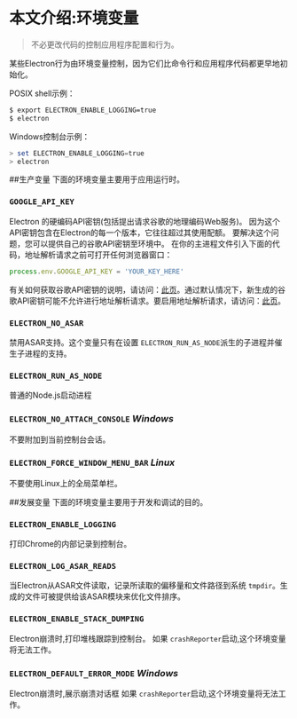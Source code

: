 # 本文介绍:环境变量
> 不必更改代码的控制应用程序配置和行为。

某些Electron行为由环境变量控制，因为它们比命令行和应用程序代码都更早地初始化。

POSIX shell示例：
```bash
$ export ELECTRON_ENABLE_LOGGING=true
$ electron
```

Windows控制台示例：
```powershell
> set ELECTRON_ENABLE_LOGGING=true
> electron
```

##生产变量
下面的环境变量主要用于应用运行时。

### `GOOGLE_API_KEY`
Electron 的硬编码API密钥(包括提出请求谷歌的地理编码Web服务)。
因为这个API密钥包含在Electron的每一个版本，它往往超过其使用配额。
要解决这个问题，您可以提供自己的谷歌API密钥至环境中。
在你的主进程文件引入下面的代码，地址解析请求之前可打开任何浏览器窗口：
```javascript
process.env.GOOGLE_API_KEY = 'YOUR_KEY_HERE'
```
有关如何获取谷歌API密钥的说明，请访问：[此页](https://www.chromium.org/developers/how-tos/api-keys)。通过默认情况下，新生成的谷歌API密钥可能不允许进行地址解析请求。要启用地址解析请求，请访问：[此页](https://console.developers.google.com/apis/api/geolocation/overview)。

### `ELECTRON_NO_ASAR`
禁用ASAR支持。这个变量只有在设置 `ELECTRON_RUN_AS_NODE`派生的子进程并催生子进程的支持。

### `ELECTRON_RUN_AS_NODE`
普通的Node.js启动进程

### `ELECTRON_NO_ATTACH_CONSOLE` _Windows_
不要附加到当前控制台会话。

### `ELECTRON_FORCE_WINDOW_MENU_BAR` _Linux_
不要使用Linux上的全局菜单栏。

##发展变量
下面的环境变量主要用于开发和调试的目的。

### `ELECTRON_ENABLE_LOGGING`
打印Chrome的内部记录到控制台。

### `ELECTRON_LOG_ASAR_READS`
当Electron从ASAR文件读取，记录所读取的偏移量和文件路径到系统 `tmpdir`。生成的文件可被提供给该ASAR模块来优化文件排序。

### `ELECTRON_ENABLE_STACK_DUMPING`
Electron崩溃时,打印堆栈跟踪到控制台。
如果 `crashReporter`启动,这个环境变量将无法工作。

### `ELECTRON_DEFAULT_ERROR_MODE` _Windows_
Electron崩溃时,展示崩溃对话框
如果 `crashReporter`启动,这个环境变量将无法工作。